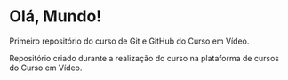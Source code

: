 # Olá, Mundo!
 Primeiro repositório do curso de Git e GitHub do Curso em Vídeo.

 Repositório criado durante a realização do curso na plataforma de cursos do Curso em Vídeo.